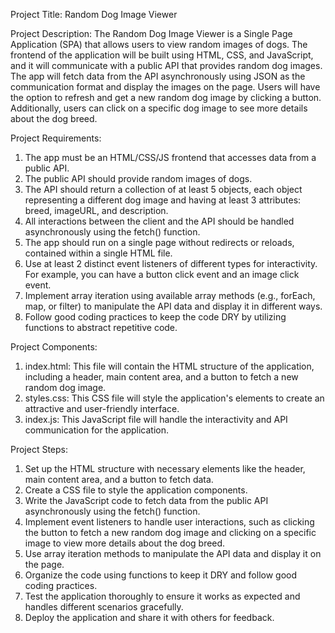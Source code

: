 Project Title: Random Dog Image Viewer

Project Description: The Random Dog Image Viewer is a Single Page Application (SPA) that allows users to view random images of dogs. The frontend of the application will be built using HTML, CSS, and JavaScript, and it will communicate with a public API that provides random dog images. The app will fetch data from the API asynchronously using JSON as the communication format and display the images on the page. Users will have the option to refresh and get a new random dog image by clicking a button. Additionally, users can click on a specific dog image to see more details about the dog breed.

Project Requirements:
1.	The app must be an HTML/CSS/JS frontend that accesses data from a public API.
2.	The public API should provide random images of dogs.
3.	The API should return a collection of at least 5 objects, each object representing a different dog image and having at least 3 attributes: breed, imageURL, and description.
4.	All interactions between the client and the API should be handled asynchronously using the fetch() function.
5.	The app should run on a single page without redirects or reloads, contained within a single HTML file.
6.	Use at least 2 distinct event listeners of different types for interactivity. For example, you can have a button click event and an image click event.
7.	Implement array iteration using available array methods (e.g., forEach, map, or filter) to manipulate the API data and display it in different ways.
8.	Follow good coding practices to keep the code DRY by utilizing functions to abstract repetitive code.

Project Components:
1.	index.html: This file will contain the HTML structure of the application, including a header, main content area, and a button to fetch a new random dog image.
2.	styles.css: This CSS file will style the application's elements to create an attractive and user-friendly interface.
3.	index.js: This JavaScript file will handle the interactivity and API communication for the application.

Project Steps:
1.	Set up the HTML structure with necessary elements like the header, main content area, and a button to fetch data.
2.	Create a CSS file to style the application components.
3.	Write the JavaScript code to fetch data from the public API asynchronously using the fetch() function.
4.	Implement event listeners to handle user interactions, such as clicking the button to fetch a new random dog image and clicking on a specific image to view more details about the dog breed.
5.	Use array iteration methods to manipulate the API data and display it on the page.
6.	Organize the code using functions to keep it DRY and follow good coding practices.
7.	Test the application thoroughly to ensure it works as expected and handles different scenarios gracefully.
8.	Deploy the application and share it with others for feedback.
